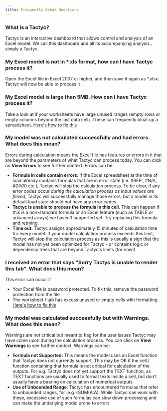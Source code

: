 ```yaml
---
title: Frequently Asked Questions
---
```


### What is a Tactyc?

Tactyc is an interactive dashboard that allows control and analysis of an Excel model. We call this dashboard and all its accompanying analysis.. simply a Tactyc.

### My Excel model is not in *.xls format, how can I have Tactyc process it?

Open the Excel file in Excel 2007 or higher, and then save it again as *.xlsx. Tactyc will now be able to process it

### My Excel model is large than 5MB. How can I have Tactyc process it?

Take a look at if your worksheets have large unused ranges (empty rows or empty columns beyond the last data cell). These can frequently bloat up a spreadsheet. [Here's how to fix this](suitable-models)

### My model was not calculated successfully and had errors. What does this mean?

Errors during calculation means the Excel file has features or errors in it that are beyond the parameters of what Tactyc can process today. You can click on **View Errors** to see further context. Errors can be:

- **Formula in cells contain errors**: If the Excel spreadsheet at the time of load already contains formulas that are in error state (i.e. #REF!, #N/A, #DIV/0 etc.), Tactyc will stop the calculation process. To be clear, if any error codes occur *during the calculation process as input values are flexed*, Tactyc will successfully manage those errors, but a model in its default load state should not have any error codes.
- **Tactyc is unable to process the formula in this cell**. This can happen if this is a non-standard formula or an Excel feature (such as TABLE or advanced arrays) we haven't supported yet. Try replacing this formula and retrying.
- **Time out:** Tactyc assigns approximately 15 minutes of calculation time for every model. If your model calculation process exceeds this limit, Tactyc will stop the calculation process as this is usually a sign that the model has not yet been optimized for Tactyc - or contains logic or dependency trees that are beyond Tactyc's limits (for now!)

### I received an error that says "Sorry Tactyc is unable to render this tab". What does this mean?

This error can occur if

- Your Excel file is password protected. To fix this, remove the password protection from the file
- The worksheet / tab has excess unused or empty cells with formatting. [Here's how to fix this](suitable-models#technical-limitations)

### My model was calculated successfully but with Warnings. What does this mean?

Warnings are not critical but meant to flag for the user issues Tactyc may have come upon during the calculation process. You can click on **View Warnings** to see further context. Warnings can be:

- **Formula not Supported:** This means the model uses an Excel function that Tactyc does not currently support. This may be OK if the cell / function containing that formula is not critical for calculation of the outputs. For e.g. Tactyc does not yet support the TEXT function, as TEXT functions are usually used to format texts inside a cell, but don't usually have a bearing on calculation of numerical outputs
- **Use of Unbounded Range**: Tactyc has encountered formulas that refer to unbounded ranges, for .e.g =SUM(A:A). While Tactyc can work with these, excessive use of such formulas can slow down processing and can make the underlying model prone to errors
